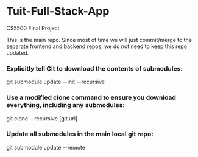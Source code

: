 # Tuit-Full-Stack-App
CS5500 Final Project

This is the main repo. Since most of time we will just commit/merge to the separate frontend and backend repos, we do not need to keep this repo updated.


### Explicitly tell Git to download the contents of submodules:

git submodule update --init --recursive

### Use a modified clone command to ensure you download everything, including any submodules:

git clone --recursive [git url]

### Update all submodules in the main local git repo:

git submodule update --remote
